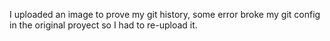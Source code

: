 I uploaded an image to prove my git history, some error broke my git config in the original proyect so I had to re-upload it.
